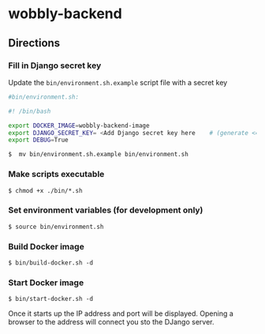 # wobbly-backend

## Directions

### Fill in Django secret key

Update the `bin/environment.sh.example` script file with a secret key

```sh
#bin/environment.sh:

#! /bin/bash

export DOCKER_IMAGE=wobbly-backend-image
export DJANGO_SECRET_KEY= <Add Django secret key here    # (generate <= 32 characters)>
export DEBUG=True
```

`$  mv bin/environment.sh.example bin/environment.sh`

### Make scripts executable

`$ chmod +x ./bin/*.sh`

### Set environment variables (for development only)

`$ source bin/environment.sh`

### Build Docker image

`$ bin/build-docker.sh -d`

### Start Docker image

`$ bin/start-docker.sh -d`

Once it starts up the IP address and port will be displayed. Opening a browser to the address  will connect you sto the DJango server.
